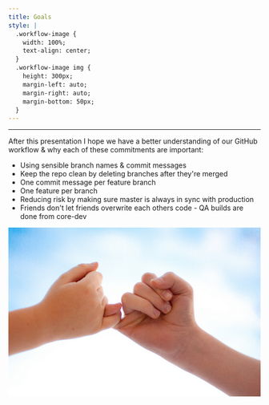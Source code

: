 ```yaml
---
title: Goals
style: |
  .workflow-image {
    width: 100%;
    text-align: center;
  }
  .workflow-image img {
    height: 300px;
    margin-left: auto;
    margin-right: auto;
    margin-bottom: 50px;
  }
---
```


---

After this presentation I hope we have a better understanding of our GitHub workflow & why each of these commitments are important:
- Using sensible branch names & commit messages
- Keep the repo clean by deleting branches after they're merged
- One commit message per feature branch
- One feature per branch
- Reducing risk by making sure master is always in sync with production
- Friends don't let friends overwrite each others code - QA builds are done from core-dev

<div class="workflow-image">
<img src="./pinky-promise.jpg" />
</div>